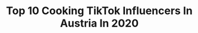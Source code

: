 ---
title: Top 10 Cooking TikTok Influencers In Austria In 2020
description: >-
  Find top cooking TikTok influencers in Austria in 2020. Most popular hashtags: #cooking #foryou #fyp #viral.
platform: TikTok
hits: 19
text_top: Analyze the most popular TikTok accounts on inBeat.
text_bottom: Our database holds 19 TikTok influencers like this in Austria for you to connect with.
profiles:
  - username: "dannyoncanvas"
    fullname: >-
      danny on canvas
    bio: >-
      home is vienna 🇦🇹 i ❤️ painting and cooking Check out my YouTube ⬇️🥰
    location: "Austria"
    followers: 519100
    engagement: 1079
    commentsToLikes: 0.007275
    id: ck81qpu07iu190j78vwa3zda9
    verified: false
    hashtags: "#painting, #colors, #malen, #art"
  - username: "szabo_alexandra"
    fullname: >-
      Alexandra
    bio: >-
      Instagram: _szabo__alexandra_👆😊❤️ 🇦🇹❤️🇭🇺 ❤️👨‍👩‍👧‍👧❤️
    location: "Austria"
    followers: 18200
    engagement: 539
    commentsToLikes: 0.039585
    id: ck9k5xqs4yk6x0j78utb23k7r
    verified: false
    hashtags: "#foryou, #my, #baking, #long"
  - username: "sonya.havr"
    fullname: >-
      sonya.havr
    bio: >-
      Folge mir auf IG: @SONYA_HAVR 🥰 📍Vienna | Model, YouTuber
    location: "Austria"
    followers: 20100
    engagement: 925
    commentsToLikes: 0.016770
    id: ckaij0qu4cvr30i78bobckrkb
    verified: false
    hashtags: "#wien, #style, #vienna, #cooking"
  - username: "cookingnicky"
    fullname: >-
      nicoleschubert
    bio: >-
      🇦🇹AUSTRIA|🇵🇪PERU Foodlover 🤓 🍓🍏🍌-Science📚 📝schubert_nicole@gmx.at
    location: "Austria"
    followers: 36800
    engagement: 698
    commentsToLikes: 0.012685
    id: ck9ekx6tw86bc0j78cc9i52iv
    verified: false
    hashtags: "#stolzsein, #gesundundlecker, #gesunderezepte, #gesundeern"
  - username: "dalilacooks95"
    fullname: >-
      daliila
    bio: >-
      🇩🇿| 📍🇦🇹 Recipes on my Instagrampage dalilacooks95✨☺️💖
    location: "Austria"
    followers: 2205
    engagement: 383
    commentsToLikes: 0.024907
    id: ckbfj8q86ffr80j234sjjg8u0
    verified: false
    hashtags: "#yum, #kitchen, #ramadan, #yummyfood"
  - username: "enis_taste"
    fullname: >-
      Cet'Zys
    bio: >-
      cet'Zys Hey Leute! Videos wurden gelöscht, k.A. warum. Bitte Unterstützt mich!
    location: "Austria"
    followers: 55800
    engagement: 435
    commentsToLikes: 0.013726
    id: ckai4zb54q2ip0i78grezi1wx
    verified: false
    hashtags: "#food, #selberkochen, #winter, #tiktok"
  - username: "xxcaptainluxx"
    fullname: >-
      xxCapt. Lu. xx
    bio: >-
      Half 🇦🇹🇵🇱 Austria/Vienna Sohn: @just_patrick
    location: "Austria"
    followers: 64800
    engagement: 1584
    commentsToLikes: 0.032432
    id: ck9c8w43yt9qi0j78xyonoi7a
    verified: false
    hashtags: "#duett, #fun, #nurspass, #hopeyoulikeit"
  - username: "frenchfoodie"
    fullname: >-
      The French Foodie
    bio: >-
      French/Italian guy who loves croissants as much pizzas 🇫🇷🇮🇹
    location: "Austria"
    followers: 77200
    engagement: 1800
    commentsToLikes: 0.017425
    id: ck92tyor9jy7f0j78n5eia9om
    verified: false
    hashtags: "#snow, #coffee, #latte, #coffeeart"
  - username: "constantinutner"
    fullname: >-
      Constantin Utner
    bio: >-
      Clips to make you laugh 😂 Very happy to have you here! ❤️
    location: "Austria"
    followers: 3737
    engagement: 894
    commentsToLikes: 0.056518
    id: ckd65hkmz2ucu0j238jy8smkk
    verified: false
    hashtags: "#viral, #fun, #comedy, #lol"
  - username: "paula.plsi"
    fullname: >-
      Paula🤍
    bio: >-
      LOVE YOURSELF FIRST 🤍🤍🤍🤍🤍 📩 paula.plsi@gmx.de #alopecia 🇦🇹
    location: "Austria"
    followers: 261800
    engagement: 1982
    commentsToLikes: 0.008557
    id: ckb9aavndv7z20j23bvdyqlf3
    verified: false
    hashtags: "#foryou, #love, #foryoupage, #trend"
---